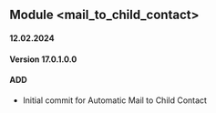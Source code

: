 ## Module <mail_to_child_contact>

#### 12.02.2024
#### Version 17.0.1.0.0
#### ADD
- Initial commit for Automatic Mail to Child Contact

